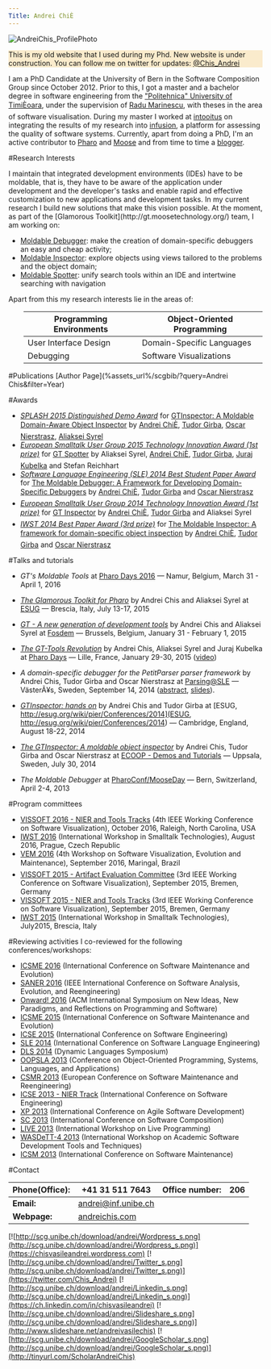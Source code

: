 ```yaml
---
Title: Andrei ChiÈ
---
```


![AndreiChis_ProfilePhoto](%assets_url%/files/72/e6w80t6hd2fmj89j85pn37aq2mn88d/AndreiChis-262x272.png)

<div style="background-color:#faebcc">This is my old website that I used during my Phd. New website is under construction. You can follow me on twitter for updates: <a href="https://twitter.com/Chis_Andrei">@Chis_Andrei</a> </div>

I am a PhD Candidate at the University of Bern in the Software Composition Group since October 2012. Prior to this, I got a master and a bachelor degree in software engineering from the ["Politehnica" University of TimiÈoara](http://www.upt.ro/en/), under the supervision of [Radu Marinescu](http://bigfoot.cs.upt.ro/~radum/), with theses in the area of software visualisation. During my master I worked at [intooitus](http://www.intooitus.com) on integrating the results of my research into [infusion](http://www.intooitus.com/products/infusion), a platform for assessing the quality of software systems. Currently, apart from doing a PhD, I'm an active contributor to [Pharo](http://pharo.org/) and [Moose](http://moosetechnology.org/) and from time to time a [blogger](https://chisvasileandrei.wordpress.com/).

#Research Interests
<div>
I maintain that integrated development environments (IDEs) have to be moldable, that is, they have to be aware of the application under development and the developer's tasks and enable rapid and effective customization to new applications and development tasks. In my current research I build new solutions that make this vision possible. At the moment, as part of the [Glamorous Toolkit](http://gt.moosetechnology.org/) team, I am working on:
</div>

-  [Moldable Debugger](http://scg.unibe.ch/research/moldabledebugger): make the creation of domain-specific debuggers an easy and cheap activity;
-  [Moldable Inspector](http://scg.unibe.ch/research/moldableinspector): explore objects using views tailored to the problems and the object domain;
-  [Moldable Spotter](http://scg.unibe.ch/research/moldablespotter): unify search tools within an IDE and intertwine searching with navigation 

Apart from this my research interests lie in the areas of:
<div style="padding-left: 30px;">

|Programming Environments| Object-Oriented Programming
|---|---
|User Interface Design| Domain-Specific Languages
|Debugging| Software Visualizations
</div>


#Publications
[Author Page](%assets_url%/scgbib/?query=Andrei Chis&filter=Year)

#Awards

- *[SPLASH 2015 Distinguished Demo Award](http://2015.splashcon.org)* for [GTInspector: A Moldable Domain-Aware Object Inspector](http://2015.splashcon.org/event/splash2015-demos-gtinspector-a-moldable-domain-aware-object-inspector) by [Andrei ChiÈ](%base_url%/staff/andreichis), [Tudor Girba](http://www.tudorgirba.com/), [Oscar Nierstrasz](%base_url%/staff/oscar), [Aliaksei Syrel](%base_url%/wiki/alumni/AliakseiSyrel)
- *[European Smalltalk User Group 2015 Technology Innovation Award (1st prize)](http://www.esug.org/wiki/pier/Conferences/2015/Innovation-Technology-Awards)* for [GT Spotter](http://gt.moosetechnology.org/) by Aliaksei Syrel, [Andrei ChiÈ](%base_url%/staff/andreichis), [Tudor Girba](http://www.tudorgirba.com/), [Juraj Kubelka](http://www.juraj-kubelka.cz/) and Stefan Reichhart
- *[Software Language Engineering (SLE) 2014 Best Student Paper Award](http://www.sleconf.org/2014/AcceptedPapers.html)* for [The Moldable Debugger: A Framework for Developing Domain-Specific Debuggers](%assets_url%/scgbib/?query=Chis14b&filter=Year) by [Andrei ChiÈ](%base_url%/staff/andreichis), [Tudor Girba](http://www.tudorgirba.com/) and [Oscar Nierstrasz](%base_url%/staff/oscar)
- *[European Smalltalk User Group 2014 Technology Innovation Award (1st prize)](http://www.esug.org/wiki/pier/Conferences/2014/Innovation-Technology-Awards)* for [GT Inspector](http://gt.moosetechnology.org/) by [Andrei ChiÈ](%base_url%/staff/andreichis), [Tudor Girba](http://www.tudorgirba.com/) and Aliaksei Syrel
-  *[IWST 2014 Best Paper Award (3rd prize)](http://www.esug.org/wiki/pier/Conferences/2014/IWST14)* for [The Moldable Inspector: A framework for domain-specific object inspection](%assets_url%/scgbib/?query=Chis14a&filter=Year) by [Andrei ChiÈ](%base_url%/staff/andreichis), [Tudor Girba](http://www.tudorgirba.com/) and [Oscar Nierstrasz](%base_url%/staff/oscar)

#Talks and tutorials

-  *GT's Moldable Tools* at  [Pharo Days 2016](http://pharodays2016.pharo.org) &mdash; Namur, Belgium, March 31 - April 1, 2016


-  *[The Glamorous Toolkit for Pharo](http://www.esug.org/wiki/pier/Conferences/2015/Conference-Schedule)* by Andrei Chis and Aliaksei Syrel at [ESUG](http://www.esug.org/wiki/pier/Conferences/2015/) &mdash; Brescia, Italy, July 13-17, 2015
-  *[GT - A new generation of development tools](https://archive.fosdem.org/2015/schedule/event/gt/)* by Andrei Chis and Aliaksei Syrel at [Fosdem](https://archive.fosdem.org/2015/) &mdash; Brussels, Belgium, January 31 - February 1, 2015
-  *[The GT-Tools Revolution](https://medium.com/concerning-pharo/pharo-days-2015-6336d6ee2a23)* by Andrei Chis, Aliaksei Syrel and Juraj Kubelka at [Pharo Days](https://medium.com/concerning-pharo/pharo-days-2015-6336d6ee2a23) &mdash; Lille, France, January 29-30, 2015 ([video](https://www.youtube.com/watch?v=Nmcou_5um2s&list=PL4actYd6bfnz98ngrKALwwStl3C3odEKG&index=14))


-  *A domain-specific debugger for the PetitParser parser framework* by Andrei Chis, Tudor Girba and Oscar Nierstrasz at [Parsing@SLE](http://www.sleconf.org/2014/Parsing-at-SLE.html) &mdash; VästerÃ¥s, Sweden, September 14, 2014 ([abstract](http://scg.unibe.ch/download/andrei/PetitParserDebugger-ParsingSLE-Abstract.pdf), [slides](http://www.sleconf.org/2014/parsing-slides/7-PetitParserDebugger.pdf)).
-  *[GTInspector: hands on](http://esug.org/wiki/pier/Conferences/2014/Conference-Schedule)* by Andrei Chis and Tudor Girba at [ESUG, http://esug.org/wiki/pier/Conferences/2014](ESUG, http://esug.org/wiki/pier/Conferences/2014) &mdash; Cambridge, England, August 18-22, 2014 
-  *[The GTInspector: A moldable object inspector](http://ecoop14.it.uu.se/programme/demos.php/#gtinspector)* by Andrei Chis, Tudor Girba and Oscar Nierstrasz at [ECOOP - Demos and Tutorials](http://ecoop14.it.uu.se/programme/demos.php) &mdash; Uppsala, Sweden, July 30, 2014
-  *The Moldable Debugger* at [PharoConf/MooseDay](http://scg.unibe.ch/wiki/events/pharoconf-mooseday-2013) &mdash; Bern, Switzerland, April 2-4, 2013

#Program committees

-  [VISSOFT 2016 - NIER and Tools Tracks](http://vissoft16.ysu.edu/) (4th IEEE Working Conference on Software Visualization), October 2016, Raleigh, North Carolina, USA
-  [IWST 2016](http://esug.org/wiki/pier/Conferences/2016/International-Workshop-IWST_16) (International Workshop in Smalltalk Technologies), August 2016, Prague, Czech Republic
-  [VEM 2016](http://www.vem2016.ufba.br/submissions.html) (4th Workshop on Software Visualization, Evolution and Maintenance), September 2016, MaringaÌ, Brazil
-  [VISSOFT 2015 - Artifact Evaluation Committee](http://vissoft.dcc.uchile.cl/) (3rd IEEE Working Conference on Software Visualization), September 2015, Bremen, Germany
-  [VISSOFT 2015 - NIER and Tools Tracks](http://vissoft.dcc.uchile.cl/) (3rd IEEE Working Conference on Software Visualization), September 2015, Bremen, Germany
-  [IWST 2015](http://www.esug.org/wiki/pier/Conferences/2015/International-Workshop-IWST_15) (International Workshop in Smalltalk Technologies), July2015, Brescia, Italy

#Reviewing activities
I co-reviewed for the following conferences/workshops:

-  [ICSME 2016](http://icsme2016.github.io/) (International Conference on Software Maintenance and Evolution)
-  [SANER 2016](http://saner.inf.usi.ch/) (IEEE International Conference on Software Analysis, Evolution, and Reengineering)
-  [Onward! 2016](http://conf.researchr.org/track/onward2016/onward-2016-papers/) (ACM International Symposium on New Ideas, New Paradigms, and Reflections on Programming and Software)
-  [ICSME 2015](http://www.icsme.uni-bremen.de/) (International Conference on Software Maintenance and Evolution)
-  [ICSE 2015](http://2015.icse-conferences.org/) (International Conference on Software Engineering)
-  [SLE 2014](http://www.sleconf.org/2014/) (International Conference on Software Language Engineering)
-  [DLS 2014](http://www.dynamic-languages-symposium.org/dls-14/) (Dynamic Languages Symposium)
-  [OOPSLA 2013](http://splashcon.org/2013/) (Conference on Object-Oriented Programming, Systems, Languages, and Applications)
-  [CSMR 2013](http://csmr2013.disi.unige.it/) (European Conference on Software Maintenance and Reengineering)
-  [ICSE 2013 - NIER Track](http://2013.icse-conferences.org/index.html) (International Conference on Software Engineering)
-  [XP 2013](http://xp2013.org/) (International Conference on Agile Software Development)
-  [SC 2013](http://sc2013.ec-spride.de/call-for-papers/) (International Conference on Software Composition)
-  [LIVE 2013](http://liveprogramming.github.io/2013/) (International Workshop on Live Programming)
-  [WASDeTT-4 2013](http://wasdett.org/2013/) (International Workshop on Academic Software Development Tools and Techniques)
-  [ICSM 2013](http://icsm2013.tue.nl/) (International Conference on Software Maintenance)

#Contact

|**Phone(Office):**|\+41 31 511 7643 |**Office number:**|206
|---|---|---|---
|**Email:**|<a href="mailto:andrei@inf.unibe.ch">andrei@inf.unibe.ch</a>
|**Webpage:**|[andreichis.com](http://www.andreichis.com)

[![http://scg.unibe.ch/download/andrei/Wordpress_s.png](http://scg.unibe.ch/download/andrei/Wordpress_s.png)](https://chisvasileandrei.wordpress.com)
[![http://scg.unibe.ch/download/andrei/Twitter_s.png](http://scg.unibe.ch/download/andrei/Twitter_s.png)](https://twitter.com/Chis_Andrei) 
[![http://scg.unibe.ch/download/andrei/Linkedin_s.png](http://scg.unibe.ch/download/andrei/Linkedin_s.png)](https://ch.linkedin.com/in/chisvasileandrei)
[![http://scg.unibe.ch/download/andrei/Slideshare_s.png](http://scg.unibe.ch/download/andrei/Slideshare_s.png)](http://www.slideshare.net/andreivasilechis)
[![http://scg.unibe.ch/download/andrei/GoogleScholar_s.png](http://scg.unibe.ch/download/andrei/GoogleScholar_s.png)](http://tinyurl.com/ScholarAndreiChis)

